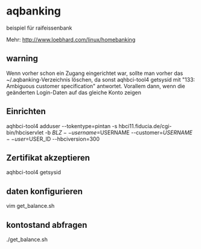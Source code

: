 # aqbanking

beispiel für raifeissenbank

Mehr: http://www.loebhard.com/linux/homebanking

## warning

Wenn vorher schon ein Zugang eingerichtet war, sollte man vorher das ~/.aqbanking-Verzeichnis löschen, da sonst aqhbci-tool4 getsysid mit "133: Ambiguous customer specification" antwortet. Vorallem dann, wenn die geänderten Login-Daten auf das gleiche Konto zeigen

## Einrichten
 aqhbci-tool4 adduser --tokentype=pintan -s hbci11.fiducia.de/cgi-bin/hbciservlet -b $BLZ --username=$USERNAME --customer=$USERNAME --user=$USER_ID --hbciversion=300
 
## Zertifikat akzeptieren
 aqhbci-tool4 getsysid
 
## daten konfigurieren
 vim get_balance.sh 

## kontostand abfragen
 ./get_balance.sh
